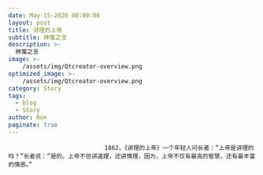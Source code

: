 ```yaml
---
date: May-15-2020 00:00:00
layout: post
title: 讲理的上帝
subtitle: 神寓之言
description: >-
  神寓之言
image: >-
    /assets/img/Qtcreator-overview.png
optimized_image: >-
    /assets/img/Qtcreator-overview.png
category: Story
tags:
  - blog
  - Story
author: Ron
paginate: true
---
```


							　　1862，《讲理的上帝》一个年轻人问长者：“上帝是讲理的吗？”长者说：“是的。上帝不但讲道理，还讲情理，因为，上帝不仅有最高的智慧，还有最丰富的情感。”
							
							
						